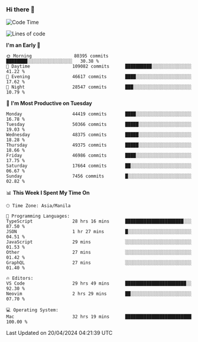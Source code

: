 ### Hi there 👋

<!--START_SECTION:waka-->
![Code Time](http://img.shields.io/badge/Code%20Time-5%2C067%20hrs%2054%20mins-blue)

![Lines of code](https://img.shields.io/badge/From%20Hello%20World%20I%27ve%20Written-116.1%20million%20lines%20of%20code-blue)

**I'm an Early 🐤** 

```text
🌞 Morning                80395 commits       ████████░░░░░░░░░░░░░░░░░   30.38 % 
🌆 Daytime                109082 commits      ██████████░░░░░░░░░░░░░░░   41.22 % 
🌃 Evening                46617 commits       ████░░░░░░░░░░░░░░░░░░░░░   17.62 % 
🌙 Night                  28547 commits       ███░░░░░░░░░░░░░░░░░░░░░░   10.79 % 
```
📅 **I'm Most Productive on Tuesday** 

```text
Monday                   44419 commits       ████░░░░░░░░░░░░░░░░░░░░░   16.78 % 
Tuesday                  50366 commits       █████░░░░░░░░░░░░░░░░░░░░   19.03 % 
Wednesday                48375 commits       █████░░░░░░░░░░░░░░░░░░░░   18.28 % 
Thursday                 49375 commits       █████░░░░░░░░░░░░░░░░░░░░   18.66 % 
Friday                   46986 commits       ████░░░░░░░░░░░░░░░░░░░░░   17.75 % 
Saturday                 17664 commits       ██░░░░░░░░░░░░░░░░░░░░░░░   06.67 % 
Sunday                   7456 commits        █░░░░░░░░░░░░░░░░░░░░░░░░   02.82 % 
```


📊 **This Week I Spent My Time On** 

```text
🕑︎ Time Zone: Asia/Manila

💬 Programming Languages: 
TypeScript               28 hrs 16 mins      ██████████████████████░░░   87.50 % 
JSON                     1 hr 27 mins        █░░░░░░░░░░░░░░░░░░░░░░░░   04.51 % 
JavaScript               29 mins             ░░░░░░░░░░░░░░░░░░░░░░░░░   01.53 % 
Other                    27 mins             ░░░░░░░░░░░░░░░░░░░░░░░░░   01.42 % 
GraphQL                  27 mins             ░░░░░░░░░░░░░░░░░░░░░░░░░   01.40 % 

🔥 Editors: 
VS Code                  29 hrs 49 mins      ███████████████████████░░   92.30 % 
Neovim                   2 hrs 29 mins       ██░░░░░░░░░░░░░░░░░░░░░░░   07.70 % 

💻 Operating System: 
Mac                      32 hrs 19 mins      █████████████████████████   100.00 % 
```


 Last Updated on 20/04/2024 04:21:39 UTC
<!--END_SECTION:waka-->


<!--
**rad182/rad182** is a ✨ _special_ ✨ repository because its `README.md` (this file) appears on your GitHub profile.

Here are some ideas to get you started:

- 🔭 I’m currently working on ...
- 🌱 I’m currently learning ...
- 👯 I’m looking to collaborate on ...
- 🤔 I’m looking for help with ...
- 💬 Ask me about ...
- 📫 How to reach me: ...
- 😄 Pronouns: ...
- ⚡ Fun fact: ...
-->
